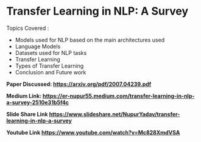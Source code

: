 
# **Transfer Learning in NLP: A Survey**

Topics Covered :

* Models used for NLP based on the main architectures used
* Language Models
* Datasets used for NLP tasks
* Transfer Learning
* Types of Transfer Learning
* Conclusion and Future work


**Paper Discussed: https://arxiv.org/pdf/2007.04239.pdf**

**Medium Link: https://er-nupur55.medium.com/transfer-learning-in-nlp-a-survey-2510e31b5f4c**

**Slide Share Link https://www.slideshare.net/NupurYadav/transfer-learning-in-nlp-a-survey**

**Youtube Link https://www.youtube.com/watch?v=Mc828XmdVSA**


